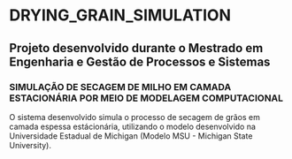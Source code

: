 # DRYING_GRAIN_SIMULATION

## Projeto desenvolvido durante o Mestrado em Engenharia e Gestão de Processos e Sistemas

### SIMULAÇÃO DE SECAGEM DE MILHO EM CAMADA ESTACIONÁRIA POR MEIO DE MODELAGEM COMPUTACIONAL

O sistema desenvolvido simula o processo de secagem de grãos em camada espessa estácionária,
utilizando o modelo desenvolvido na Universidade Estadual de Michigan (Modelo MSU - Michigan State University).
